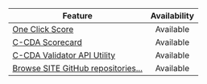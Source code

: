 | Feature | Availability
| --------------- | :-----------------------------:
| [One Click Score](https://oncprojectracking.healthit.gov/wiki/display/TechLabTU/ONC+One+Click+Scorecard)| Available
| [C-CDA Scorecard](https://site.healthit.gov/scorecard/) | Available
| [C-CDA Validator API Utility](https://james.healthit.gov/referenceccdaservice/swagger-ui.html#/reference-ccda-validation-controller)| Available
|[Browse SITE GitHub repositories...](https://github.com/onc-healthit) | Available
